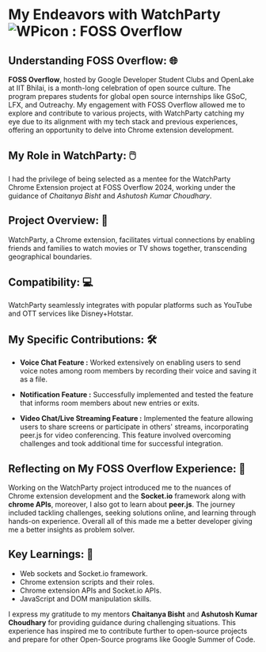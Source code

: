 # My Endeavors with WatchParty ![WPicon](https://github.com/OpenLake/FOSS-Overflow/assets/119098647/a00fae9c-1f05-4c7d-a6cc-0028c0791a9f) : FOSS Overflow

## **Understanding FOSS Overflow: 🌐**
**FOSS Overflow**, hosted by Google Developer Student Clubs and OpenLake at IIT Bhilai, is a month-long celebration of open source culture. The program prepares students for global open source internships like GSoC, LFX, and Outreachy. My engagement with FOSS Overflow allowed me to explore and contribute to various projects, with WatchParty catching my eye due to its alignment with my tech stack and previous experiences, offering an opportunity to delve into Chrome extension development.

## **My Role in WatchParty: 🖱️**
I had the privilege of being selected as a mentee for the WatchParty Chrome Extension project at FOSS Overflow 2024, working under the guidance of *Chaitanya Bisht* and *Ashutosh Kumar Choudhary*.

## **Project Overview: 🚀**
WatchParty, a Chrome extension, facilitates virtual connections by enabling friends and families to watch movies or TV shows together, transcending geographical boundaries.

## **Compatibility: 💻**
WatchParty seamlessly integrates with popular platforms such as YouTube and OTT services like Disney+Hotstar.

## **My Specific Contributions: 🛠️**
- **Voice Chat Feature :** Worked extensively on enabling users to send voice notes among room members by recording their voice and saving it as a file.

- **Notification Feature :** Successfully implemented and tested the feature that informs room members about new entries or exits.

- **Video Chat/Live Streaming Feature :** Implemented the feature allowing users to share screens or participate in others' streams, incorporating peer.js for video conferencing. This feature involved overcoming challenges and took additional time for successful integration.

## **Reflecting on My FOSS Overflow Experience: 🌟**
Working on the WatchParty project introduced me to the nuances of Chrome extension development and the **Socket.io** framework along with **chrome APIs**, moreover, I also got to learn about **peer.js**. The journey included tackling challenges, seeking solutions online, and learning through hands-on experience. Overall all of this made me a better developer giving me a better insights as problem solver.

## **Key Learnings: 🧠**
- Web sockets and Socket.io framework.
- Chrome extension scripts and their roles.
- Chrome extension APIs and Socket.io APIs.
- JavaScript and DOM manipulation skills.

I express my gratitude to my mentors **Chaitanya Bisht** and **Ashutosh Kumar Choudhary** for providing guidance during challenging situations. This experience has inspired me to contribute further to open-source projects and prepare for other Open-Source programs like Google Summer of Code.

